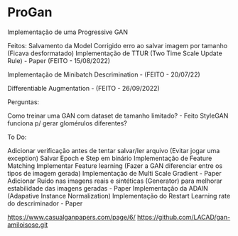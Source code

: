 # ProGan
 Implementação de uma Progressive GAN

Feitos:
Salvamento da Model
Corrigido erro ao salvar imagem por tamanho (Ficava desformatado)
Implementação de TTUR (Two Time Scale Update Rule) - Paper (FEITO - 15/08/2022)

Implementação de Minibatch Descrimination - (FEITO - 20/07/22)

Differentiable Augmentation - (FEITO - 26/09/2022)

 Perguntas:

 Como treinar uma GAN com dataset de tamanho limitado? - Feito
 StyleGAN funciona p/ gerar glomérulos diferentes?

 To Do:
 
 Adicionar verificação antes de tentar salvar/ler arquivo (Evitar jogar uma exception)
 Salvar Epoch e Step em binário
 Implementação de Feature Matching
 Implementar Feature learning (Fazer a GAN diferenciar entre os tipos de imagem gerada)
 Implementação de Multi Scale Gradient - Paper
 Adicionar Ruido nas imagens reais e sintéticas (Generator) para melhorar estabilidade das imagens geradas - Paper
 Implementação da ADAIN (Adapative Instance Normalization)
 Implementação do Restart Learning rate do descriminador - Paper


https://www.casualganpapers.com/page/6/
https://github.com/LACAD/gan-amiloisose.git
